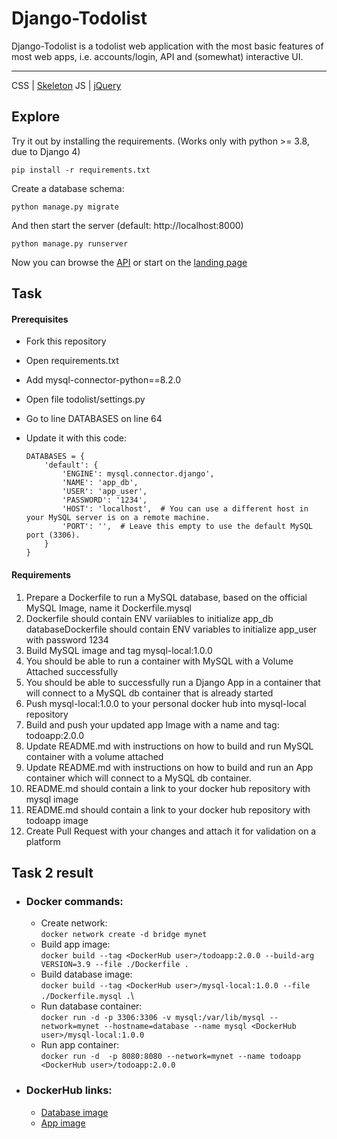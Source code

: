 # Django-Todolist

Django-Todolist is a todolist web application with the most basic features of most web apps, i.e. accounts/login, API and (somewhat) interactive UI.

---
CSS | [Skeleton](http://getskeleton.com/)
JS  | [jQuery](https://jquery.com/)

## Explore
Try it out by installing the requirements. (Works only with python >= 3.8, due to Django 4)

    pip install -r requirements.txt

Create a database schema:

    python manage.py migrate

And then start the server (default: http://localhost:8000)

    python manage.py runserver


Now you can browse the [API](http://localhost:8000/api/)
or start on the [landing page](http://localhost:8000/)

## Task
#### Prerequisites
- Fork this repository
- Open requirements.txt
- Add mysql-connector-python==8.2.0
- Open file todolist/settings.py
- Go to line DATABASES on line 64
- Update it with this code:

    ```
    DATABASES = {
        'default': {
            'ENGINE': mysql.connector.django',
            'NAME': 'app_db',
            'USER': 'app_user',
            'PASSWORD': '1234',
            'HOST': 'localhost',  # You can use a different host in your MySQL server is on a remote machine.
            'PORT': '',  # Leave this empty to use the default MySQL port (3306).
        }
    }

    ```
#### Requirements
1. Prepare a Dockerfile to run a MySQL database, based on the official MySQL Image, name it Dockerfile.mysql
2. Dockerfile should contain ENV variіables to initialize app_db databaseDockerfile should contain ENV variables to initialize app_user with password 1234
3. Build MySQL image and tag mysql-local:1.0.0
4. You should be able to run a container with MySQL with a Volume Attached successfully
5. You should be able to successfully run a Django App in a container that will connect to a MySQL db container that is already started
6. Push mysql-local:1.0.0 to your personal docker hub into mysql-local repository
7. Build and push your updated app Image with a name and tag: todoapp:2.0.0
8. Update README.md with instructions on how to build and run MySQL container with a volume attached
9. Update README.md with instructions on how to build and run an App container which will connect to a MySQL db container.
10. README.md should contain a link to your docker hub repository with mysql image
11. README.md should contain a link to your docker hub repository with todoapp image
12. Create Pull Request with your changes and attach it for validation on a platform

## Task 2 result
- ### Docker commands:
    - Create network:\
    `docker network create -d bridge mynet`
    - Build app image:\
    `docker build --tag <DockerHub user>/todoapp:2.0.0 --build-arg VERSION=3.9 --file ./Dockerfile .`
    - Build database image:\
    `docker build --tag <DockerHub user>/mysql-local:1.0.0 --file ./Dockerfile.mysql .`\
    - Run database container:\
    `docker run -d -p 3306:3306 -v mysql:/var/lib/mysql --network=mynet --hostname=database --name mysql <DockerHub user>/mysql-local:1.0.0`
    - Run app container:\
    `docker run -d  -p 8080:8080 --network=mynet --name todoapp <DockerHub user>/todoapp:2.0.0`
- ### DockerHub links:
    - [Database image](https://hub.docker.com/layers/yurakolam/mysql-local/1.0.0/images/sha256-beffdcf66b55f6e8bcdb4bb45f737973af82c750aa15742b996dbc185dfe73c7?context=repo)
    - [App image](https://hub.docker.com/layers/yurakolam/todoapp/2.0.0/images/sha256-1c1bc8f368098eccea631e187c4ccde02ccd8a5e860255919db071b96fc778e7?context=repo)
    